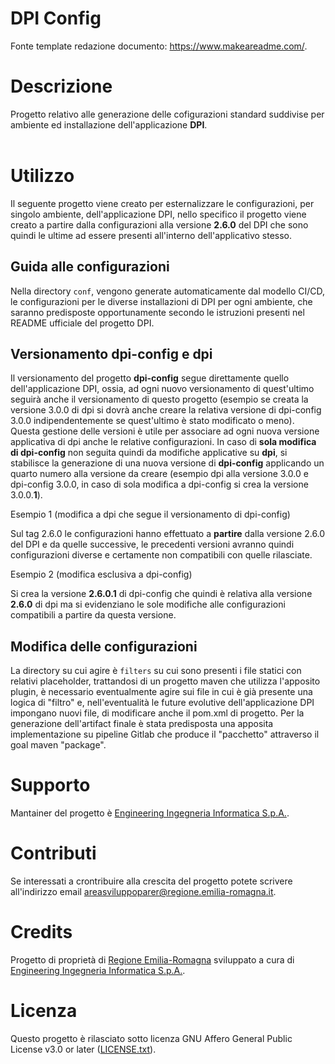 # DPI Config

Fonte template redazione documento:  https://www.makeareadme.com/.


# Descrizione

Progetto relativo alle generazione delle cofigurazioni standard suddivise per ambiente ed installazione dell'applicazione **DPI**. <br/><br/>


# Utilizzo

Il seguente progetto viene creato per esternalizzare le configurazioni, per singolo ambiente, dell'applicazione DPI, nello specifico il progetto viene creato a partire dalla configurazioni alla versione **2.6.0** del DPI che sono quindi le ultime ad essere presenti all'interno dell'applicativo stesso.

## Guida alle configurazioni

Nella directory `conf`, vengono generate automaticamente dal modello CI/CD, le configurazioni per le diverse installazioni di DPI per ogni ambiente, che saranno predisposte opportunamente secondo le istruzioni presenti nel README ufficiale del progetto DPI.

## Versionamento dpi-config e dpi

Il versionamento del progetto **dpi-config** segue direttamente quello dell'applicazione DPI, ossia, ad ogni nuovo versionamento di quest'ultimo seguirà anche il versionamento di questo progetto (esempio se creata la versione 3.0.0 di dpi si dovrà anche creare la relativa versione di dpi-config 3.0.0 indipendentemente se quest'ultimo è stato modificato o meno).
Questa gestione delle versioni è utile per associare ad ogni nuova versione applicativa di dpi anche le relative configurazioni.
In caso di **sola modifica di dpi-config** non seguita quindi da modifiche applicative su **dpi**, si stabilisce la generazione di una nuova versione di **dpi-config** applicando un quarto numero alla versione da creare (esempio dpi alla versione 3.0.0 e dpi-config 3.0.0, in caso di sola modifica a dpi-config si crea la versione 3.0.0.**1**).


Esempio 1 (modifica a dpi che segue il versionamento di dpi-config)

Sul tag 2.6.0 le configurazioni hanno effettuato a **partire** dalla versione 2.6.0 del DPI e da quelle successive, le precedenti versioni avranno quindi configurazioni diverse e certamente non compatibili con quelle rilasciate.

Esempio 2 (modifica esclusiva a dpi-config)

Si crea la versione **2.6.0.1** di dpi-config che quindi è relativa alla versione **2.6.0** di dpi ma si evidenziano le sole modifiche alle configurazioni compatibili a partire da questa versione.


## Modifica delle configurazioni

La directory su cui agire è `filters` su cui sono presenti i file statici con relativi placeholder, trattandosi di un progetto maven che utilizza l'apposito plugin, è necessario eventualmente agire sui file in cui è già presente una logica di "filtro" e, nell'eventualità le future evolutive dell'applicazione DPI impongano nuovi file, di modificare anche il pom.xml di progetto. Per la generazione dell'artifact finale è stata predisposta una apposita implementazione su pipeline Gitlab che produce il "pacchetto" attraverso il goal maven "package".


# Supporto

Mantainer del progetto è [Engineering Ingegneria Informatica S.p.A.](https://www.eng.it/).

# Contributi

Se interessati a crontribuire alla crescita del progetto potete scrivere all'indirizzo email <a href="mailto:areasviluppoparer@regione.emilia-romagna.it">areasviluppoparer@regione.emilia-romagna.it</a>.

# Credits

Progetto di proprietà di [Regione Emilia-Romagna](https://www.regione.emilia-romagna.it/) sviluppato a cura di [Engineering Ingegneria Informatica S.p.A.](https://www.eng.it/).

# Licenza

Questo progetto è rilasciato sotto licenza GNU Affero General Public License v3.0 or later ([LICENSE.txt](LICENSE.txt)).
